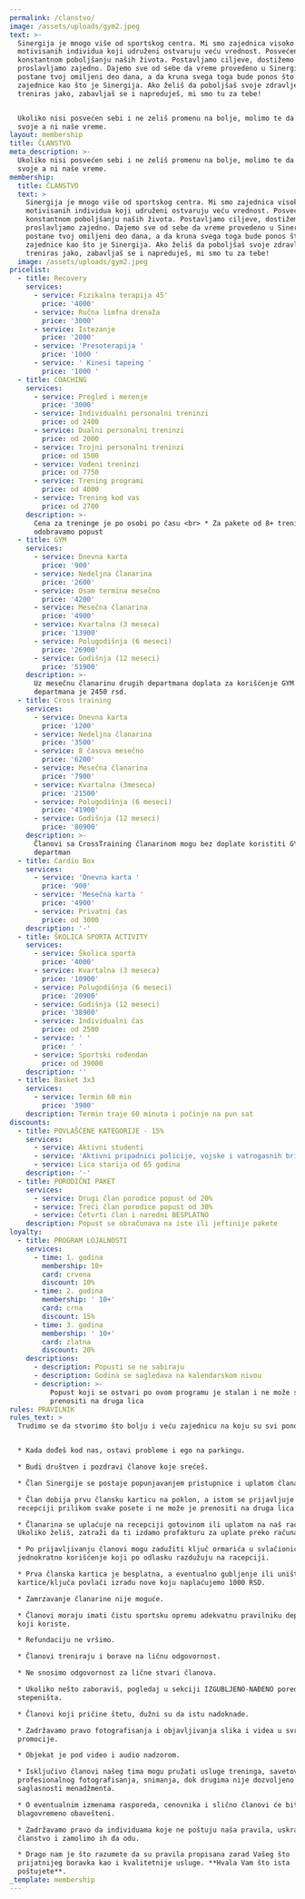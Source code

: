 ```yaml
---
permalink: /clanstvo/
image: /assets/uploads/gym2.jpeg
text: >-
  Sinergija je mnogo više od sportskog centra. Mi smo zajednica visoko
  motivisanih individua koji udruženi ostvaruju veću vrednost. Posvećeni smo
  konstantnom poboljšanju naših života. Postavljamo ciljeve, dostižemo ih i
  proslavljamo zajedno. Dajemo sve od sebe da vreme provedeno u Sinergiji
  postane tvoj omiljeni deo dana, a da kruna svega toga bude ponos što si deo
  zajednice kao što je Sinergija. Ako želiš da poboljšaš svoje zdravlje,
  treniras jako, zabavljaš se i napreduješ, mi smo tu za tebe!


  Ukoliko nisi posvećen sebi i ne zeliš promenu na bolje, molimo te da ne trošiš
  svoje a ni naše vreme.
layout: membership
title: ČLANSTVO
meta_description: >-
  Ukoliko nisi posvećen sebi i ne zeliš promenu na bolje, molimo te da ne trošiš
  svoje a ni naše vreme.
membership:
  title: ČLANSTVO
  text: >
    Sinergija je mnogo više od sportskog centra. Mi smo zajednica visoko
    motivisanih individua koji udruženi ostvaruju veću vrednost. Posvećeni smo
    konstantnom poboljšanju naših života. Postavljamo ciljeve, dostižemo ih i
    proslavljamo zajedno. Dajemo sve od sebe da vreme provedeno u Sinergiji
    postane tvoj omiljeni deo dana, a da kruna svega toga bude ponos što si deo
    zajednice kao što je Sinergija. Ako želiš da poboljšaš svoje zdravlje,
    treniras jako, zabavljaš se i napreduješ, mi smo tu za tebe!
  image: /assets/uploads/gym2.jpeg
pricelist:
  - title: Recovery
    services:
      - service: Fizikalna terapija 45'
        price: '4000'
      - service: Ručna limfna drenaža
        price: '3000'
      - service: Istezanje
        price: '2000'
      - service: 'Presoterapija '
        price: '1000 '
      - service: ' Kinesi tapeing '
        price: '1000 '
  - title: COACHING
    services:
      - service: Pregled i merenje
        price: '3000'
      - service: Individualni personalni treninzi
        price: od 2400
      - service: Dualni personalni treninzi
        price: od 2000
      - service: Trojni personalni treninzi
        price: od 1500
      - service: Vođeni treninzi
        price: od 7750
      - service: Trening programi
        price: od 4000
      - service: Trening kod vas
        price: od 2700
    description: >-
      Cena za treninge je po osobi po času <br> * Za pakete od 8+ treninga
      odobravamo popust
  - title: GYM
    services:
      - service: Dnevna karta
        price: '900'
      - service: Nedeljna članarina
        price: '2600'
      - service: Osam termina mesečno
        price: '4200'
      - service: Mesečna članarina
        price: '4900'
      - service: Kvartalna (3 meseca)
        price: '13900'
      - service: Polugodišnja (6 meseci)
        price: '26900'
      - service: Godišnja (12 meseci)
        price: '51900'
    description: >-
      Uz mesečnu članarinu drugih departmana doplata za korišćenje GYM
      departmana je 2450 rsd.
  - title: Cross training
    services:
      - service: Dnevna karta
        price: '1200'
      - service: Nedeljna članarina
        price: '3500'
      - service: 8 časova mesečno
        price: '6200'
      - service: Mesečna članarina
        price: '7900'
      - service: Kvartalna (3meseca)
        price: '21500'
      - service: Polugodišnja (6 meseci)
        price: '41900'
      - service: Godišnja (12 meseci)
        price: '80900'
    description: >-
      Članovi sa CrossTraining članarinom mogu bez doplate koristiti GYM
      departman
  - title: Cardio Box
    services:
      - service: 'Dnevna karta '
        price: '900'
      - service: 'Mesečna karta '
        price: '4900'
      - service: Privatni čas
        price: od 3000
    description: '-'
  - title: ŠKOLICA SPORTA ACTIVITY
    services:
      - service: Školica sporta
        price: '4000'
      - service: Kvartalna (3 meseca)
        price: '10900'
      - service: Polugodišnja (6 meseci)
        price: '20900'
      - service: Godišnja (12 meseci)
        price: '38900'
      - service: Individualni čas
        price: od 2500
      - service: ' '
        price: ' '
      - service: Sportski rođendan
        price: od 39000
    description: ''
  - title: Basket 3x3
    services:
      - service: Termin 60 min
        price: '3900'
    description: Termin traje 60 minuta i počinje na pun sat
discounts:
  - title: POVLAŠĆENE KATEGORIJE - 15%
    services:
      - service: Aktivni studenti
      - service: 'Aktivni pripadnici policije, vojske i vatrogasnih brigada'
      - service: Lica starija od 65 godina
    description: '-'
  - title: PORODIČNI PAKET
    services:
      - service: Drugi član porodice popust od 20%
      - service: Treći član porodice popust od 30%
      - service: Četvrti član i naredni BESPLATNO
    description: Popust se obračunava na iste ili jeftinije pakete
loyalty:
  - title: PROGRAM LOJALNOSTI
    services:
      - time: 1. godina
        membership: 10+
        card: crvena
        discount: 10%
      - time: 2. godina
        membership: ' 10+'
        card: crna
        discount: 15%
      - time: 3. godina
        membership: ' 10+'
        card: zlatna
        discount: 20%
    descriptions:
      - description: Popusti se ne sabiraju
      - description: Godina se sagledava na kalendarskom nivou
      - description: >-
          Popust koji se ostvari po ovom programu je stalan i ne može se
          prenositi na druga lica
rules: PRAVILNIK
rules_text: >
  Trudimo se da stvorimo što bolju i veću zajednicu na koju su svi ponosni.


  * Kada dođeš kod nas, ostavi probleme i ego na parkingu.

  * Budi društven i pozdravi članove koje srećeš.

  * Član Sinergije se postaje popunjavanjem pristupnice i uplatom članarine.

  * Član dobija prvu člansku karticu na poklon, a istom se prijavljuje na
  recepciji prilikom svake posete i ne može je prenositi na druga lica.

  * Članarina se uplaćuje na recepciji gotovinom ili uplatom na naš račun.
  Ukoliko želiš, zatraži da ti izdamo profakturu za uplate preko računa.

  * Po prijavljivanju članovi mogu zadužiti ključ ormarića u svlačionici za
  jednokratno korišćenje koji po odlasku razdužuju na racepciji.

  * Prva članska kartica je besplatna, a eventualno gubljenje ili uništavanje
  kartice/ključa povlači izradu nove koju naplaćujemo 1000 RSD.

  * Zamrzavanje članarine nije moguće.

  * Članovi moraju imati čistu sportsku opremu adekvatnu pravilniku departmana
  koji koriste.

  * Refundaciju ne vršimo.

  * Članovi treniraju i borave na ličnu odgovornost.

  * Ne snosimo odgovornost za lične stvari članova.

  * Ukoliko nešto zaboraviš, pogledaj u sekciji IZGUBLJENO-NAĐENO pored donjeg
  stepeništa.

  * Članovi koji pričine štetu, dužni su da istu nadoknade.

  * Zadržavamo pravo fotografisanja i objavljivanja slika i videa u svrhu
  promocije.

  * Objekat je pod video i audio nadzorom.

  * Isključivo članovi našeg tima mogu pružati usluge treninga, savetovanja,
  profesionalnog fotografisanja, snimanja, dok drugima nije dozvoljeno bez
  saglasnosti menadžmenta.

  * O eventualnim izmenama rasporeda, cenovnika i slično članovi će biti
  blagovremeno obavešteni.

  * Zadržavamo pravo da individuama koje ne poštuju naša pravila, uskratimo
  članstvo i zamolimo ih da odu.

  * Drago nam je što razumete da su pravila propisana zarad Vašeg što
  prijatnijeg boravka kao i kvalitetnije usluge. **Hvala Vam što ista
  poštujete**.
_template: membership
---
```


